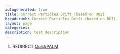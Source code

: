 ```yaml
---
autogenerated: true
title: Correct Particles Drift (based on ROI)
breadcrumb: Correct Particles Drift (based on ROI)
layout: page
categories: 
description: test description
---
```


1.  REDIRECT [QuickPALM](QuickPALM)
